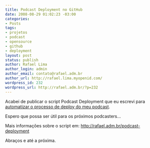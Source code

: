 ```yaml
---
title: Podcast Deployment no GitHub
date: 2008-08-29 01:02:23 -03:00
categories:
- Posts
tags:
- projetos
- podcast
- opensource
- github
- deployment
layout: post
status: publish
author: Rafael Lima
author_login: admin
author_email: contato@rafael.adm.br
author_url: http://rafael.lima.myopenid.com/
wordpress_id: 232
wordpress_url: http://rafael.adm.br/?p=232
---
```


Acabei de publicar o script Podcast Deployment que eu escrevi para <a href="http://rafael.adm.br/p/montando-uma-sistematica-de-deploy-para-o-podcast/">automatizar o processo de deploy do meu podcast</a>.

Espero que possa ser &uacute;til para os pr&oacute;ximos podcasters...

Mais informa&ccedil;&otilde;es sobre o script em: <a href="http://rafael.adm.br/podcast-deployment">http://rafael.adm.br/podcast-deployment</a>

Abra&ccedil;os e at&eacute; a pr&oacute;xima.
